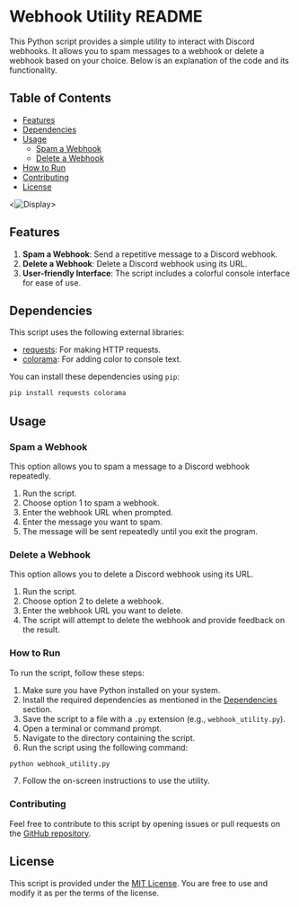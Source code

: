 # Webhook Utility README

This Python script provides a simple utility to interact with Discord webhooks. It allows you to spam messages to a webhook or delete a webhook based on your choice. Below is an explanation of the code and its functionality.

## Table of Contents

- [Features](#features)
- [Dependencies](#dependencies)
- [Usage](#usage)
  - [Spam a Webhook](#spam-a-webhook)
  - [Delete a Webhook](#delete-a-webhook)
- [How to Run](#how-to-run)
- [Contributing](#contributing)
- [License](#license)

<![Display](https://cdn.discordapp.com/attachments/1148256815897915422/1148275191911288872/display.png)>

## Features

1. **Spam a Webhook**: Send a repetitive message to a Discord webhook.
2. **Delete a Webhook**: Delete a Discord webhook using its URL.
3. **User-friendly Interface**: The script includes a colorful console interface for ease of use.

## Dependencies

This script uses the following external libraries:

- [requests](https://docs.python-requests.org/en/latest/): For making HTTP requests.
- [colorama](https://pypi.org/project/colorama/): For adding color to console text.

You can install these dependencies using `pip`:

```bash
pip install requests colorama
```

## Usage

### Spam a Webhook

This option allows you to spam a message to a Discord webhook repeatedly.

1. Run the script.
2. Choose option 1 to spam a webhook.
3. Enter the webhook URL when prompted.
4. Enter the message you want to spam.
5. The message will be sent repeatedly until you exit the program.

### Delete a Webhook

This option allows you to delete a Discord webhook using its URL.

1. Run the script.
2. Choose option 2 to delete a webhook.
3. Enter the webhook URL you want to delete.
4. The script will attempt to delete the webhook and provide feedback on the result.

### How to Run

To run the script, follow these steps:

1. Make sure you have Python installed on your system.
2. Install the required dependencies as mentioned in the [Dependencies](#dependencies) section.
3. Save the script to a file with a `.py` extension (e.g., `webhook_utility.py`).
4. Open a terminal or command prompt.
5. Navigate to the directory containing the script.
6. Run the script using the following command:

```bash
python webhook_utility.py
```

7. Follow the on-screen instructions to use the utility.

### Contributing

Feel free to contribute to this script by opening issues or pull requests on the [GitHub repository](https://github.com/ShockxZZx/ShockxZZx-WebHook-Funnier).

## License

This script is provided under the [MIT License](LICENSE). You are free to use and modify it as per the terms of the license.
